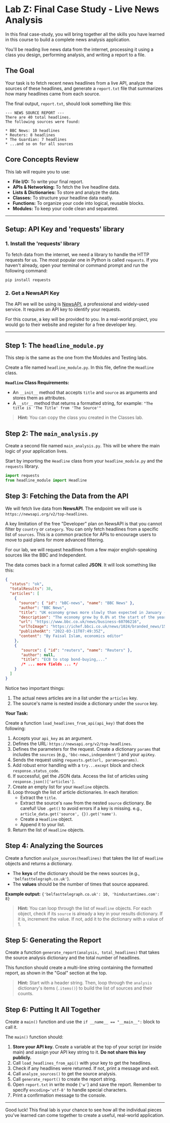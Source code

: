 # Lab Z: Final Case Study - Live News Analysis

In this final case-study, you will bring together all the skills you have learned in this course to build a complete news analysis application.

You'll be reading live news data from the internet, processing it using a class you design, performing analysis, and writing a report to a file.

## The Goal

Your task is to fetch recent news headlines from a live API, analyze the sources of these headlines, and generate a `report.txt` file that summarizes how many headlines came from each source.

The final output, `report.txt`, should look something like this:

```text
--- NEWS SOURCE REPORT ---
There are 40 total headlines.
The following sources were found:

* BBC News: 10 headlines
* Reuters: 8 headlines
* The Guardian: 7 headlines
* ...and so on for all sources
```

## Core Concepts Review

This lab will require you to use:

*   **File I/O:** To write your final report.
*   **APIs & Networking:** To fetch the live headline data.
*   **Lists & Dictionaries:** To store and analyze the data.
*   **Classes:** To structure your headline data neatly.
*   **Functions:** To organize your code into logical, reusable blocks.
*   **Modules:** To keep your code clean and separated.

---

## Setup: API Key and 'requests' library

### 1. Install the 'requests' library

To fetch data from the internet, we need a library to handle the HTTP requests for us. The most popular one in Python is called `requests`. If you haven't already, open your terminal or command prompt and run the following command:

```bash
pip install requests
```

### 2. Get a NewsAPI Key

The API we will be using is [NewsAPI](https://newsapi.org/), a professional and widely-used service. It requires an API key to identify your requests.

For this course, a key will be provided to you. In a real-world project, you would go to their website and register for a free developer key.

---

## Step 1: The `headline_module.py`

This step is the same as the one from the Modules and Testing labs.

Create a file named `headline_module.py`. In this file, define the `Headline` class.

**`Headline` Class Requirements:**

*   An `__init__` method that accepts `title` and `source` as arguments and stores them as attributes.
*   A `__str__` method that returns a formatted string, for example: `"The title is 'The Title' from 'The Source'"`

> **Hint:** You can copy the class you created in the Classes lab.

## Step 2: The `main_analysis.py`

Create a second file named `main_analysis.py`. This will be where the main logic of your application lives.

Start by importing the `Headline` class from your `headline_module.py` and the `requests` library.

```python
import requests
from headline_module import Headline
```

## Step 3: Fetching the Data from the API

We will fetch live data from **NewsAPI**. The endpoint we will use is `https://newsapi.org/v2/top-headlines`.

A key limitation of the free "Developer" plan on NewsAPI is that you cannot filter by `country` or `category`. You can only fetch headlines from a specific list of `sources`. This is a common practice for APIs to encourage users to move to paid plans for more advanced filtering.

For our lab, we will request headlines from a few major english-speaking sources like the BBC and Independent.

The data comes back in a format called **JSON**. It will look something like this:

```json
{
  "status": "ok",
  "totalResults": 38,
  "articles": [
    {
      "source": { "id": "bBC-news", "name": "BBC News" },
      "author": "BBC News",
      "title": "UK economy grows more slowly than expected in January - BBC News",
      "description": "The economy grew by 0.8% at the start of the year, but is still smaller than before the pandemic.",
      "url": "https://www.bbc.co.uk/news/business-60706216",
      "urlToImage": "https://ichef.bbci.co.uk/news/1024/branded_news/1547F/production/_123633538_mediaitem123633537.jpg",
      "publishedAt": "2022-03-11T07:49:35Z",
      "content": "By Faisal Islam, economics editor"
    },
    {
       "source": { "id": "reuters", "name": "Reuters" },
       "author": null,
       "title": "ECB to stop bond-buying,..."
       /* ... more fields ... */
    }
  ]
}
```

Notice two important things:
1.  The actual news articles are in a list under the `articles` key.
2.  The source's name is nested inside a dictionary under the `source` key.

**Your Task:**

Create a function `load_headlines_from_api(api_key)` that does the following:

1.  Accepts your `api_key` as an argument.
2.  Defines the URL: `https://newsapi.org/v2/top-headlines`.
3.  Defines the parameters for the request. Create a dictionary `params` that includes the `sources` (e.g., `'bbc-news,independent'`) and your `apiKey`.
4.  Sends the request using `requests.get(url, params=params)`.
5.  Add robust error handling with a `try...except` block and check `response.status_code`.
6.  If successful, get the JSON data. Access the list of articles using `response.json()['articles']`.
7.  Create an empty list for your `Headline` objects.
8.  Loop through the list of article dictionaries. In each iteration:
    *   Extract the `title`.
    *   Extract the source's `name` from the nested `source` dictionary. Be careful! Use `.get()` to avoid errors if a key is missing. e.g., `article_data.get('source', {}).get('name')`.
    *   Create a `Headline` object.
    *   Append it to your list.
9.  Return the list of `Headline` objects.

## Step 4: Analyzing the Sources

Create a function `analyze_sources(headlines)` that takes the list of `Headline` objects and returns a dictionary.

*   The **keys** of the dictionary should be the news sources (e.g., `'belfasttelegraph.co.uk'`).
*   The **values** should be the number of times that source appeared.

**Example output:** `{'belfasttelegraph.co.uk': 10, 'hindustantimes.com': 8}`

> **Hint:** You can loop through the list of `Headline` objects. For each object, check if its `source` is already a key in your results dictionary. If it is, increment the value. If not, add it to the dictionary with a value of 1.

## Step 5: Generating the Report

Create a function `generate_report(analysis, total_headlines)` that takes the source analysis dictionary and the total number of headlines.

This function should create a multi-line string containing the formatted report, as shown in the "Goal" section at the top.

> **Hint:** Start with a header string. Then, loop through the `analysis` dictionary's items (`.items()`) to build the list of sources and their counts.

## Step 6: Putting It All Together

Create a `main()` function and use the `if __name__ == "__main__":` block to call it.

The `main()` function should:

1.  **Store your API key.** Create a variable at the top of your script (or inside main) and assign your API key string to it. **Do not share this key publicly.**
2.  Call `load_headlines_from_api()` with your key to get the headlines.
3.  Check if any headlines were returned. If not, print a message and exit.
4.  Call `analyze_sources()` to get the source analysis.
5.  Call `generate_report()` to create the report string.
6.  Open `report.txt` in write mode (`'w'`) and save the report. Remember to specify `encoding='utf-8'` to handle special characters.
7.  Print a confirmation message to the console.

---

Good luck! This final lab is your chance to see how all the individual pieces you've learned can come together to create a useful, real-world application. 